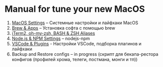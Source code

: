 # Manual for tune your new MacOS

1. [MacOS Settings](./macos-settings.md) – Системные настройки и лайфхаки MacOS
2. [Brew & Apps](./brew.md) – Установка софта с помощью brew
3. [iTerm2, oh-my-zsh, BASH & ZSH Aliases](https://github.com/isuvorov/bash)
4. [Node.js & NPM Settings](./nodejs.md) – nodejs-npm
5. [VSCode & Plugins](./vscode.md) - Настройки VSCode, подборка плагинов и лайфхаки
6. Backup and Restore configs – in progress (скрипт для бекапа-рестора конфигов  (профилей хрома, телеги, постмана, монги и тп))
